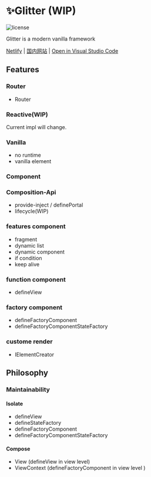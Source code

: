# ✨Glitter (WIP)

![license](https://img.shields.io/github/license/Akimotorakiyu/glitter)

Glitter is a modern vanilla framework

[Netlify](https://glitter-work.netlify.app/) | [国内网站](https://glitter-5g2wqb7gd1e49cc0-1259330986.tcloudbaseapp.com/) | [Open in Visual Studio Code](https://open.vscode.dev/Akimotorakiyu/glitter)

## Features

### Router

- Router

### Reactive(WIP)

Current impl will change.

### Vanilla

- no runtime
- vanilla element

### Component

### Composition-Api

- provide-inject / definePortal
- lifecycle(WIP)

### features component

- fragment
- dynamic list
- dynamic component
- if condition
- keep alive

### function component

- defineView

### factory component

- defineFactoryComponent
- defineFactoryComponentStateFactory

### custome render

- IElementCreator

## Philosophy

### Maintainability

#### Isolate

- defineView
- defineStateFactory
- defineFactoryComponent
- defineFactoryComponentStateFactory

#### Compose

- View (defineView in view level)
- ViewContext (defineFactoryComponent in view level )
